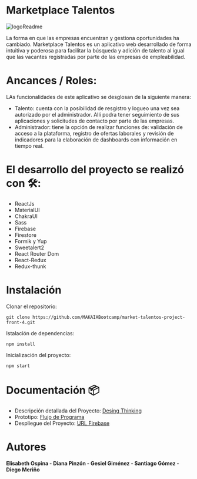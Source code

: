 # Marketplace Talentos

![logoReadme](https://github.com/MAKAIABootcamp/market-talentos-project-front-4/assets/125513536/270cf377-8e95-4ac6-9c3e-c50543103dd3)

La forma en que las empresas encuentran y gestiona oportunidades ha cambiado. Marketplace Talentos es un aplicativo web desarrollado de forma intuitiva y poderosa para facilitar la búsqueda y adición de talento al igual que las vacantes registradas por parte de las empresas de empleabilidad.

# Ancances / Roles:

LAs funcionalidades de este aplicativo se desglosan de la siguiente manera:

* Talento: cuenta con la posibilidad de resgistro y logueo una vez sea autorizado por el administrador. Allí podra tener seguimiento de sus aplicaciones y solicitudes de contacto por parte de las empresas.
* Administrador: tiene la opción de realizar funciones de: validación de acceso a la plataforma, registro de ofertas laborales y revisión de indicadores para la elaboración de dashboards con información en tiempo real.

# El desarrollo del proyecto se realizó con 🛠️:

* ReactJs
* MaterialUI
* ChakraUI
* Sass
* Firebase
* Firestore
* Formik y Yup
* Sweetalert2
* React Router Dom
* React-Redux
* Redux-thunk

# Instalación

Clonar el repositorio:

`git clone https://github.com/MAKAIABootcamp/market-talentos-project-front-4.git `

Istalación de dependencias:

`npm install`

Inicialización del proyecto:

`npm start`

# Documentación 📦

* Descripción detallada del Proyecto: [Desing Thinking](https://docs.google.com/spreadsheets/d/1PFfNX9AJm0xqMqTH-c6fIpLoAhiO6BSR/edit?usp=sharing&ouid=106278937092452232701&rtpof=true&sd=true)
* Prototipo: [Flujo de Programa ](https://drive.google.com/file/d/1G9ygEFUssqlvY0-abHYqOnzKIJM_tj-S/view?usp=sharing)
* Despliegue del Proyecto: [URL Firebase](https://marketplace-talents.web.app/.)


# Autores

**Elisabeth Ospina - Diana Pinzón - Gesiel Giménez - Santiago Gómez - Diego Meriño**
